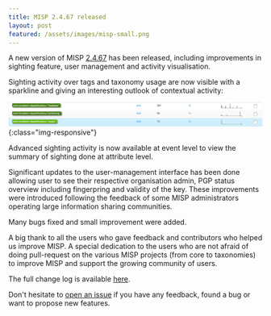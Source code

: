 ```yaml
---
title: MISP 2.4.67 released
layout: post
featured: /assets/images/misp-small.png
---
```


A new version of MISP [2.4.67](https://github.com/MISP/MISP/tree/v2.4.67) has been released, including improvements in sighting feature, user management and activity visualisation.

Sighting activity over tags and taxonomy usage are now visible with a sparkline and giving an interesting outlook of contextual activity:

![MISP attribute level tagging](/assets/images/misp/blog/tag-activity.png){:class="img-responsive"}

Advanced sighting activity is now available at event level to view the summary of sighting done at attribute level.

Significant updates to the user-management interface has been done allowing user to see their respective organisation admin, PGP status overview including fingerpring and validity of the key.
These improvements were introduced following the feedback of some MISP administrators operating large information sharing communities.

Many bugs fixed and small improvement were added.

A big thank to all the users who gave feedback and contributors who helped us improve MISP. A special dedication to the users who are not afraid of doing pull-request on the
various MISP projects (from core to taxonomies) to improve MISP and support the growing community of users.

The full change log is available [here](https://www.misp.software/Changelog.txt).

Don't hesitate to [open an issue](https://github.com/MISP/MISP/issues) if you have any feedback, found a bug or want to propose new features.
